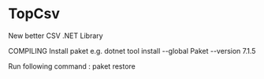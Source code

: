 # TopCsv
New better CSV .NET Library

COMPILING
Install paket e.g.
dotnet tool install --global Paket --version 7.1.5

Run following command :
paket restore
